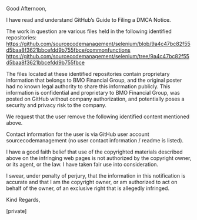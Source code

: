 Good Afternoon,

I have read and understand GitHub’s Guide to Filing a DMCA Notice.

The work in question are various files held in the following identified repositories:  
https://github.com/sourcecodemanagement/selenium/blob/9a4c47bc82f55d5baa8f3621bbcefdd9b755fbce/commonfunctions  
https://github.com/sourcecodemanagement/selenium/tree/9a4c47bc82f55d5baa8f3621bbcefdd9b755fbce

The files located at these identified repositories contain proprietary information that belongs to BMO Financial Group, and the original poster had no known legal authority to share this information publicly. This information is confidential and proprietary to BMO Financial Group, was posted on GitHub without company authorization, and potentially poses a security and privacy risk to the company.

We request that the user remove the following identified content mentioned above.

Contact information for the user is via GitHub user account sourcecodemanagement (no user contact information / readme is listed).

I have a good faith belief that use of the copyrighted materials described above on the infringing web pages is not authorized by the copyright owner, or its agent, or the law. I have taken fair use into consideration.

I swear, under penalty of perjury, that the information in this notification is accurate and that I am the copyright owner, or am authorized to act on behalf of the owner, of an exclusive right that is allegedly infringed.

Kind Regards,

[private]
